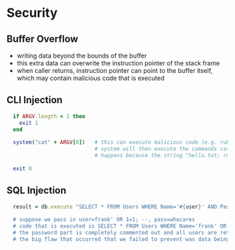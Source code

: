 # Security

## Buffer Overflow

- writing data beyond the bounds of the buffer
- this extra data can overwrite the instruction pointer of the stack frame
- when caller returns, instruction pointer can point to the buffer itself, which may contain malicious code that is executed

## CLI Injection

```ruby
  if ARGV.length < 1 then
    exit 1
  end
  
  system("cat" + ARGV[0])   # this can execute malicious code (e.g. ruby file.rb "hello.txt; rm hello.txt")
                            # system will then execute the commands cat hello.txt AND rm hello.txt
                            # happens because the string "hello.txt; rm hello.txt" is treated as ARGV[0]
  
  exit 0
```

## SQL Injection

```ruby
  result = db.execute "SELECT * FROM Users WHERE Name='#{user}' AND Password='#{pass}' 
  
  # suppose we pass in user=frank' OR 1=1; --, pass=whocares
  # code that is executed is SELECT * FROM Users WHERE Name='frank' OR 1=1; -- AND Password='whocares'
  # the password part is completely commented out and all users are retrieved since OR 1=1 is always true 
  # the big flaw that occurred that we failed to prevent was data being executed as code (we didn't ensure that data can't be code)
```
